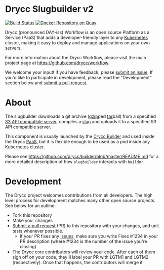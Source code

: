 # Drycc Slugbuilder v2

[![Build Status](https://travis-ci.org/drycc/slugbuilder.svg?branch=master)](https://travis-ci.org/drycc/slugbuilder)
[![Docker Repository on Quay](https://quay.io/repository/drycc/slugbuilder/status "Docker Repository on Quay")](https://quay.io/repository/drycc/slugbuilder)

Drycc (pronounced DAY-iss) Workflow is an open source Platform as a Service (PaaS) that adds a developer-friendly layer to any [Kubernetes](http://kubernetes.io) cluster, making it easy to deploy and manage applications on your own servers.

For more information about the Drycc Workflow, please visit the main project page at https://github.com/drycc/workflow.

We welcome your input! If you have feedback, please [submit an issue][issues]. If you'd like to participate in development, please read the "Development" section below and [submit a pull request][prs].

# About

The slugbuilder downloads a git archive ([gzip](http://www.gzip.org/)ped [tar](https://www.gnu.org/software/tar/)ball) from a specified [S3 API compatible server][s3-api], compiles a [slug](https://devcenter.heroku.com/articles/slug-compiler) and uploads it to a specified S3 API compatible server.

This component is usually launched by the [Drycc Builder](https://github.com/drycc/builder) and used inside the Drycc [PaaS](https://en.wikipedia.org/wiki/Platform_as_a_service), but it is flexible enough to be used as a pod inside any Kubernetes cluster.

Please see https://github.com/drycc/builder/blob/master/README.md for a more detailed description of how `slugbuilder` interacts with `builder`.

# Development

The Drycc project welcomes contributions from all developers. The high level process for development matches many other open source projects. See below for an outline.

* Fork this repository
* Make your changes
* [Submit a pull request][prs] (PR) to this repository with your changes, and unit tests whenever possible.
  * If your PR fixes any [issues][issues], make sure you write Fixes #1234 in your PR description (where #1234 is the number of the issue you're closing)
* The Drycc core contributors will review your code. After each of them sign off on your code, they'll label your PR with LGTM1 and LGTM2 (respectively). Once that happens, the contributors will merge it

[issues]: https://github.com/drycc/slugbuilder/issues
[prs]: https://github.com/drycc/slugbuilder/pulls
[s3-api]: http://docs.aws.amazon.com/AmazonS3/latest/API/APIRest.html
